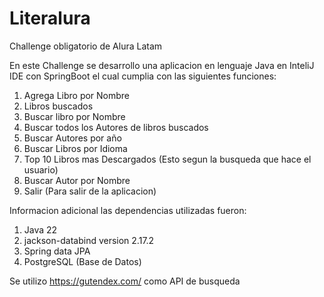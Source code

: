 # Literalura
Challenge obligatorio de Alura Latam

En este Challenge se desarrollo una aplicacion en lenguaje Java en InteliJ IDE con SpringBoot el cual cumplia con las siguientes funciones:

1. Agrega Libro por Nombre
2. Libros buscados
3. Buscar libro por Nombre 
4. Buscar todos los Autores de libros buscados 
5. Buscar Autores por año
6. Buscar Libros por Idioma
7. Top 10 Libros mas Descargados (Esto segun la busqueda que hace el usuario)
8. Buscar Autor por Nombre
9. Salir (Para salir de la aplicacion)


Informacion adicional las dependencias utilizadas fueron:
1. Java 22
2. jackson-databind version 2.17.2
3. Spring data JPA
4. PostgreSQL (Base de Datos)

Se utilizo https://gutendex.com/ como API de busqueda
